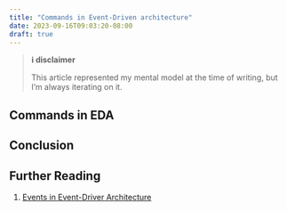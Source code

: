 ```yaml
---
title: "Commands in Event-Driven architecture"
date: 2023-09-16T09:03:20-08:00
draft: true
---
```


> **ℹ️ disclaimer**
>
> This article represented my mental model at the time of writing, but I’m always iterating on it.

## Commands in EDA

## Conclusion

## Further Reading

1. [Events in Event-Driver Architecture](https://stanislav3316.github.io/posts/06-08-2023-events-in-event-driven-arch/)

